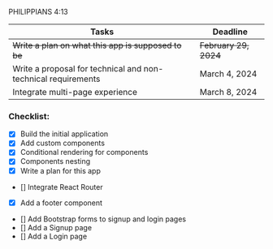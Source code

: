 PHILIPPIANS 4:13 

| Tasks                                                               | Deadline                |
| -----------                                                         | -----------             |
| <s>Write a plan on what this app is supposed to be</s>              | <s>February 29, 2024</s>| 
| Write a proposal for technical and non-technical requirements       | March 4, 2024           | 
| Integrate multi-page experience                                     | March 8, 2024           | 



### Checklist: 

- [x] Build the initial application 
- [x] Add custom components
- [x] Conditional rendering for components
- [x] Components nesting
- [x] Write a plan for this app
- [] Integrate React Router
- [X] Add a footer component
- [] Add Bootstrap forms to signup and login pages
- [] Add a Signup page
- [] Add a Login page